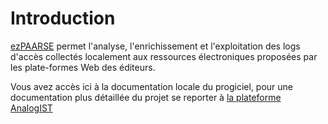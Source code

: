 # Introduction #

[ezPAARSE](/) permet l'analyse, l'enrichissement et l'exploitation des logs d'accès collectés localement aux ressources électroniques proposées par les plate-formes Web des éditeurs.

Vous avez accès ici à la documentation locale du progiciel, pour une documentation plus détaillée du projet se reporter à [la plateforme AnalogIST](http://analogist.couperin.org)

